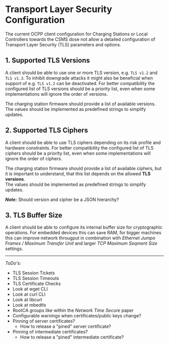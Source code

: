 # Transport Layer Security Configuration

The current OCPP client configuration for Charging Stations or Local Controllers towards the CSMS dose not allow a detailed configuration of Transport Layer Security (TLS) parameters and options.

## 1. Supported TLS Versions

A client should be able to use one or more TLS version, e.g. `TLS v1.2` and `TLS v1.3`. To inhibit downgrade attacks it might also be beneficial when support of e.g. `TLS v1.2` can be deactivated. For better compatibility the configured list of TLS versions should be a priority list, even when some implementations will ignore the order of versions.

The charging station firmware should provide a list of available versions.    
The values should be implemented as predefined strings to simplify updates.


## 2. Supported TLS Ciphers

A client should be able to use TLS ciphers depending on its risk profile and hardware constraints. For better compatibility the configured list of TLS ciphers should be a priority list, even when some implementations will ignore the order of ciphers.

The charging station firmware should provide a list of available ciphers, but it is important to understand, that this list depends on the allowed **TLS versions**.    
The values should be implemented as predefined strings to simplify updates.

***Note:*** Should version and cipher be a JSON hierarchy?


## 3. TLS Buffer Size

A client should be able to configure its internal buffer size for cryptographic operations. For embedded devices this can save RAM, for bigger machines this can improve network througput in combination with *Ethernet Jumpo Frames / Maximum Transfer Unit* and larger *TCP Maximum Seqment Size* settings.

-----------------

*ToDo's:*
- TLS Session Tickets
- TLS Session Timeouts
- TLS Certificate Checks
- Look at wget CLI
- Look at curl CLI
- Look at libcurl
- Look at mbedtls
- RootCA groups like within the *Network Time Secure* paper
- Configurable warnings when certificates/public keys change?
- Pinning of server certificates?
  - How to release a "pined" server certificate?
- Pinning of intermediate certificates?
  - How to release a "pined" intermediate certificate?
